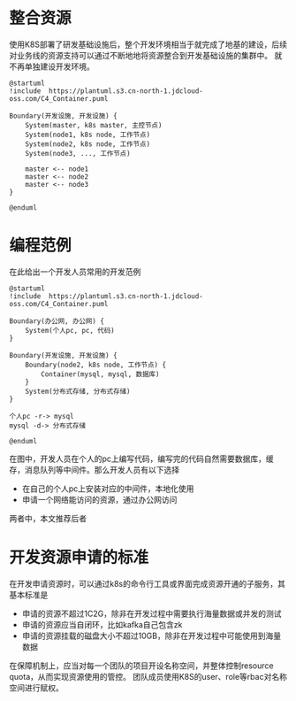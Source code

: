 # 整合资源

使用K8S部署了研发基础设施后，整个开发环境相当于就完成了地基的建设，后续对业务线的资源支持可以通过不断地地将资源整合到开发基础设施的集群中。
就不再单独建设开发环境。

```plantuml
@startuml
!include  https://plantuml.s3.cn-north-1.jdcloud-oss.com/C4_Container.puml

Boundary(开发设施, 开发设施) {
    System(master, k8s master, 主控节点)
    System(node1, k8s node, 工作节点)
    System(node2, k8s node, 工作节点)
    System(node3, ..., 工作节点)
    
    master <-- node1
    master <-- node2
    master <-- node3
}

@enduml
```

# 编程范例

在此给出一个开发人员常用的开发范例

```plantuml
@startuml
!include  https://plantuml.s3.cn-north-1.jdcloud-oss.com/C4_Container.puml

Boundary(办公网, 办公网) {
    System(个人pc, pc, 代码)
}

Boundary(开发设施, 开发设施) {
    Boundary(node2, k8s node, 工作节点) {
        Container(mysql, mysql, 数据库)
    }
    System(分布式存储, 分布式存储)
}

个人pc -r-> mysql
mysql -d-> 分布式存储

@enduml
```

在图中，开发人员在个人的pc上编写代码，编写完的代码自然需要数据库，缓存，消息队列等中间件。那么开发人员有以下选择

* 在自己的个人pc上安装对应的中间件，本地化使用
* 申请一个网络能访问的资源，通过办公网访问

两者中，本文推荐后者

# 开发资源申请的标准

在开发申请资源时，可以通过k8s的命令行工具或界面完成资源开通的子服务，其基本标准是

* 申请的资源不超过1C2G，除非在开发过程中需要执行海量数据或并发的测试
* 申请的资源应当自闭环，比如kafka自己包含zk
* 申请的资源挂载的磁盘大小不超过10GB，除非在开发过程中可能使用到海量数据

在保障机制上，应当对每一个团队的项目开设名称空间，并整体控制resource quota，从而实现资源使用的管控。
团队成员使用K8S的user、role等rbac对名称空间进行赋权。